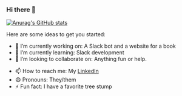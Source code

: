 ### Hi there 👋

<!--
**arsummers/arsummers** is a ✨ _special_ ✨ repository because its `README.md` (this file) appears on your GitHub profile.
-->
[![Anurag's GitHub stats](https://github-readme-stats.vercel.app/api?username=arsummers&theme=nightowl&show_icons=true)](https://github.com/anuraghazra/github-readme-stats)

Here are some ideas to get you started:

- 🔭 I’m currently working on: A Slack bot and a website for a book
- 🌱 I’m currently learning: Slack development
- 👯 I’m looking to collaborate on: Anything fun or help.
<!--
- 💬 Ask me about ...
-->
- 📫 How to reach me: My [LinkedIn](https://www.linkedin.com/in/aliya-summers)
- 😄 Pronouns: They/them
- ⚡ Fun fact: I have a favorite tree stump

